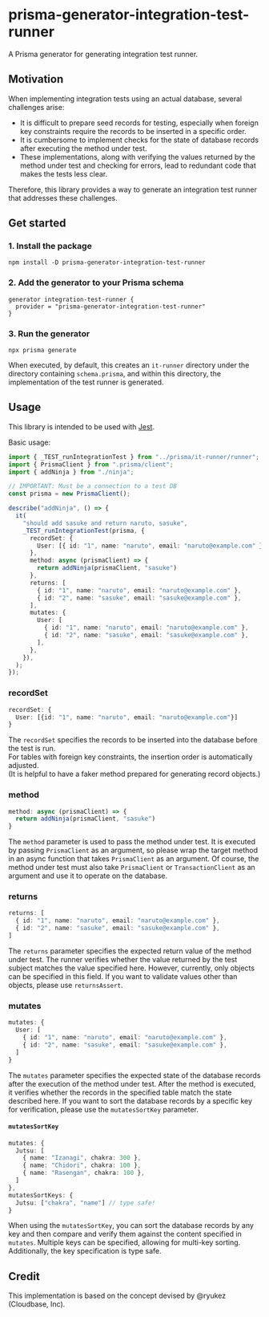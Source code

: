 # prisma-generator-integration-test-runner

A Prisma generator for generating integration test runner.

## Motivation

When implementing integration tests using an actual database, several challenges arise:

- It is difficult to prepare seed records for testing, especially when foreign key constraints require the records to be inserted in a specific order.
- It is cumbersome to implement checks for the state of database records after executing the method under test.
- These implementations, along with verifying the values returned by the method under test and checking for errors, lead to redundant code that makes the tests less clear.

Therefore, this library provides a way to generate an integration test runner that addresses these challenges.

## Get started

### 1. Install the package

```shell
npm install -D prisma-generator-integration-test-runner
```

### 2. Add the generator to your Prisma schema

```prisma
generator integration-test-runner {
  provider = "prisma-generator-integration-test-runner"
}
```

### 3. Run the generator

```shell
npx prisma generate
```

When executed, by default, this creates an `it-runner` directory under the directory containing `schema.prisma`, and within this directory, the implementation of the test runner is generated.

## Usage

This library is intended to be used with [Jest](https://github.com/jestjs/jest).

Basic usage:

```ts
import { _TEST_runIntegrationTest } from "../prisma/it-runner/runner";
import { PrismaClient } from ".prisma/client";
import { addNinja } from "./ninja";

// IMPORTANT: Must be a connection to a test DB
const prisma = new PrismaClient();

describe("addNinja", () => {
  it(
    "should add sasuke and return naruto, sasuke",
    _TEST_runIntegrationTest(prisma, {
      recordSet: {
        User: [{ id: "1", name: "naruto", email: "naruto@example.com" }],
      },
      method: async (prismaClient) => {
        return addNinja(prismaClient, "sasuke")
      },
      returns: [
        { id: "1", name: "naruto", email: "naruto@example.com" },
        { id: "2", name: "sasuke", email: "sasuke@example.com" },
      ],
      mutates: {
        User: [
          { id: "1", name: "naruto", email: "naruto@example.com" },
          { id: "2", name: "sasuke", email: "sasuke@example.com" },
        ],
      },
    }),
  );
});
```

### recordSet

```ts
recordSet: {
  User: [{id: "1", name: "naruto", email: "naruto@example.com"}]
}
```

The `recordSet` specifies the records to be inserted into the database before the test is run.  
For tables with foreign key constraints, the insertion order is automatically adjusted.  
(It is helpful to have a faker method prepared for generating record objects.)

### method

```ts
method: async (prismaClient) => {
  return addNinja(prismaClient, "sasuke")
}
```

The `method` parameter is used to pass the method under test. It is executed by passing `PrismaClient` as an argument, so please wrap the target method in an async function that takes `PrismaClient` as an argument. Of course, the method under test must also take `PrismaClient` or `TransactionClient` as an argument and use it to operate on the database.

### returns

```ts
returns: [
  { id: "1", name: "naruto", email: "naruto@example.com" },
  { id: "2", name: "sasuke", email: "sasuke@example.com" },
]
```

The `returns` parameter specifies the expected return value of the method under test. The runner verifies whether the value returned by the test subject matches the value specified here. However, currently, only objects can be specified in this field. If you want to validate values other than objects, please use `returnsAssert`.

### mutates

```ts
mutates: {
  User: [
    { id: "1", name: "naruto", email: "naruto@example.com" },
    { id: "2", name: "sasuke", email: "sasuke@example.com" },
  ]
}
```

The `mutates` parameter specifies the expected state of the database records after the execution of the method under test. After the method is executed, it verifies whether the records in the specified table match the state described here. If you want to sort the database records by a specific key for verification, please use the `mutatesSortKey` parameter.

#### `mutatesSortKey`

```ts
mutates: {
  Jutsu: [
    { name: "Izanagi", chakra: 300 },
    { name: "Chidori", chakra: 100 },
    { name: "Rasengan", chakra: 100 },
  ]
},
mutatesSortKeys: {
  Jutsu: ["chakra", "name"] // type safe!
}
```

When using the `mutatesSortKey`, you can sort the database records by any key and then compare and verify them against the content specified in `mutates`. Multiple keys can be specified, allowing for multi-key sorting. Additionally, the key specification is type safe.

## Credit

This implementation is based on the concept devised by @ryukez (Cloudbase, Inc).
